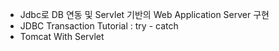 - Jdbc로 DB 연동 및 Servlet 기반의 Web Application Server 구현
- JDBC Transaction Tutorial : try - catch
- Tomcat With Servlet
